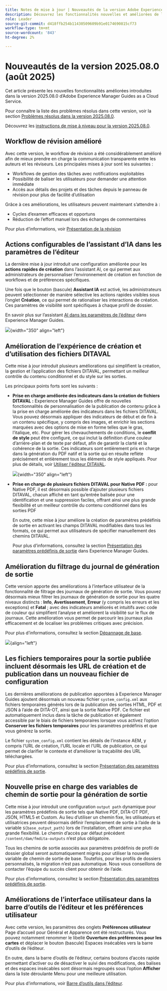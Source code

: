 ```yaml
---
title: Notes de mise à jour | Nouveautés de la version Adobe Experience Manager Guides 2025.08.0
description: Découvrez les fonctionnalités nouvelles et améliorées de la version 2025.08.0 d’Adobe Experience Manager Guides
role: Leader
source-git-commit: d418ffb254b11430509609b91e0174690815cf73
workflow-type: tm+mt
source-wordcount: '843'
ht-degree: 2%

---
```


# Nouveautés de la version 2025.08.0 (août 2025)

Cet article présente les nouvelles fonctionnalités améliorées introduites dans la version 2025.08.0 d’Adobe Experience Manager Guides as a Cloud Service.

Pour connaître la liste des problèmes résolus dans cette version, voir la section [Problèmes résolus dans la version 2025.08.0](fixed-issues-2025-08-0.md).

Découvrez les [instructions de mise à niveau pour la version 2025.08.0](../release-info/upgrade-instructions-2025-08-0.md).


## Workflow de révision amélioré

Avec cette version, le workflow de révision a été considérablement amélioré afin de mieux prendre en charge la communication transparente entre les auteurs et les réviseurs. Les principales mises à jour sont les suivantes :

- Workflows de gestion des tâches avec notifications exploitables
- Possibilité de baliser les utilisateurs pour demander une attention immédiate
- Accès aux détails des projets et des tâches depuis le panneau de révision pour plus de facilité d’utilisation

Grâce à ces améliorations, les utilisateurs peuvent maintenant s’attendre à :

- Cycles d’examen efficaces et opportuns
- Réduction de l’effort manuel lors des échanges de commentaires

Pour plus d’informations, voir [Présentation de la révision](../user-guide/review.md)

## Actions configurables de l’assistant d’IA dans les paramètres de l’éditeur

La dernière mise à jour introduit une configuration améliorée pour les **actions rapides de création** dans l’assistant AI, ce qui permet aux administrateurs de personnaliser l’environnement de création en fonction de workflows et de préférences spécifiques.

Une fois que le bouton (bascule) **Assistant IA** est activé, les administrateurs peuvent sélectionner de manière sélective les actions rapides visibles sous l’onglet **Création**, ce qui permet de rationaliser les interactions de création. Ces paramètres de visibilité sont spécifiques à chaque profil de dossier.

En savoir plus sur l’assistant [AI dans les paramètres de l’éditeur](../user-guide/web-editor-settings.md#general) dans Experience Manager Guides.

![](assets/authoring-quick-actions.png){width="350" align="left"}


## Amélioration de l’expérience de création et d’utilisation des fichiers DITAVAL

Cette mise à jour introduit plusieurs améliorations qui simplifient la création, la gestion et l’application des fichiers DITAVAL, permettant un meilleur contrôle du contenu conditionnel et du style sur les sorties.

Les principaux points forts sont les suivants :

- **Prise en charge améliorée des indicateurs dans la création de fichiers DITAVAL :** Experience Manager Guides offre de nouvelles fonctionnalités de personnalisation de la publication de contenu grâce à la prise en charge améliorée des indicateurs dans les fichiers DITAVAL. Vous pouvez désormais appliquer des indicateurs de début et de fin à un contenu spécifique, y compris des images, et enrichir les sections marquées avec des options de mise en forme telles que le gras, l’italique, etc. Pour gérer les chevauchements de conditions, le **conflit de style** peut être configuré, ce qui inclut la définition d’une couleur d’arrière-plan et de texte par défaut, afin de garantir la clarté et la cohérence de la sortie. Ces indicateurs sont entièrement pris en charge dans la génération du PDF natif et la sortie qui en résulte reflète précisément et entièrement tous les éléments de style appliqués.
Pour plus de détails, voir [Utiliser l&#39;éditeur DITAVAL](../user-guide/ditaval-editor.md).

  ![](assets/ditaval-flag-style-new.png){width="350" align="left"}

- **Prise en charge de plusieurs fichiers DITAVAL pour Native PDF :** pour Native PDF, il est désormais possible d’ajouter plusieurs fichiers DITAVAL, chacun affiché en tant qu’entrée balisée pour une identification et une suppression faciles, offrant ainsi une plus grande flexibilité et un meilleur contrôle du contenu conditionnel dans les sorties PDF

  En outre, cette mise à jour améliore la création de paramètres prédéfinis de sortie en activant les champs DITAVAL modifiables dans tous les formats, ce qui permet aux utilisateurs de spécifier manuellement des chemins DITAVAL.

  Pour plus d’informations, consultez la section [Présentation des paramètres prédéfinis de sortie](../user-guide/generate-output-understand-presets.md) dans Experience Manager Guides.

## Amélioration du filtrage du journal de génération de sortie

Cette version apporte des améliorations à l’interface utilisateur de la fonctionnalité de filtrage des journaux de génération de sortie. Vous pouvez désormais mieux filtrer les journaux de génération de sortie pour les quatre niveaux distincts : **Info**, **Avertissement**, **Erreur** (y compris les erreurs et les exceptions) et **Fatal** ; avec des indicateurs améliorés et intuitifs avec code de couleur qui simplifient l’analyse et améliorent la visibilité sur le flux de journaux. Cette amélioration vous permet de parcourir les journaux plus efficacement et de localiser les problèmes critiques avec précision.

Pour plus d’informations, consultez la section [Dépannage de base](../user-guide/generate-output-basic-troubleshooting.md).

![](./assets/log-file-new.png){align="left"}


## Les fichiers temporaires pour la sortie publiée incluent désormais les URL de création et de publication dans un nouveau fichier de configuration

Les dernières améliorations de publication apportées à Experience Manager Guides ajoutent désormais un nouveau fichier `system_config.xml` aux fichiers temporaires générés lors de la publication des sorties HTML, PDF et JSON à l’aide de DITA-OT, ainsi que la sortie Native PDF. Ce fichier est automatiquement inclus dans la tâche de publication et également accessible par le biais de fichiers temporaires lorsque vous activez l’option **Conserver les fichiers temporaires** pour les paramètres prédéfinis et que vous générez la sortie.

Le fichier `system_config.xml` contient les détails de l’instance AEM, y compris l’URL de création, l’URL locale et l’URL de publication, ce qui permet de clarifier le contexte et d’améliorer la traçabilité des URL téléchargées.

Pour plus d’informations, consultez la section [Présentation des paramètres prédéfinis de sortie](../user-guide/generate-output-understand-presets.md).

## Nouvelle prise en charge des variables de chemin de sortie pour la génération de sortie

Cette mise à jour introduit une configuration `output path` dynamique pour les paramètres prédéfinis de sortie tels que Native PDF, DITA-OT PDF, JSON, HTML5 et Custom. Au lieu d’utiliser un chemin fixe, les utilisateurs et utilisatrices peuvent désormais définir l’emplacement de sortie à l’aide de la variable `${base_output_path}` lors de l’installation, offrant ainsi une plus grande flexibilité. Le chemin d’accès par défaut précédent `/content/dam/fmdita-outputs` n’est plus obligatoire.

Tous les chemins de sortie associés aux paramètres prédéfinis de profil de dossier global seront automatiquement migrés pour utiliser la nouvelle variable de chemin de sortie de base. Toutefois, pour les profils de dossiers personnalisés, la migration n’est pas automatique. Nous vous conseillons de contacter l’équipe du succès client pour obtenir de l’aide.

Pour plus d’informations, consultez la section [Présentation des paramètres prédéfinis de sortie](../user-guide/generate-output-understand-presets.md).

## Améliorations de l’interface utilisateur dans la barre d’outils de l’éditeur et les préférences utilisateur

Avec cette version, les paramètres des onglets **Préférences utilisateur** Page d’accueil pour Général et Apparence ont été restructurés. Vous pouvez notamment renommer le libellé **Ouverture des préférences pour les cartes** et déplacer le bouton (bascule) Espaces insécables vers la barre d’outils de l’éditeur.

En outre, dans la barre d’outils de l’éditeur, certains boutons d’accès rapide permettant d’activer ou de désactiver le suivi des modifications, des balises et des espaces insécables sont désormais regroupés sous l’option **Afficher** dans la liste déroulante Menu pour une meilleure utilisation.

Pour plus d’informations, voir [Barre d’outils dans l’éditeur](../user-guide/web-editor-toolbar.md#menu-dropdown).






